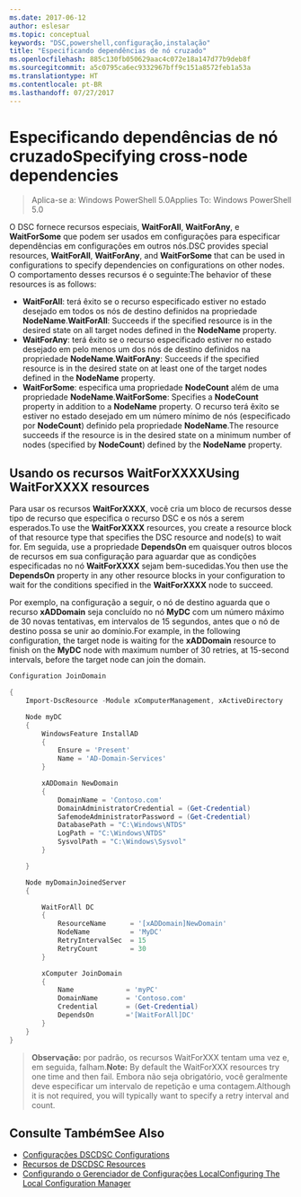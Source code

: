 ```yaml
---
ms.date: 2017-06-12
author: eslesar
ms.topic: conceptual
keywords: "DSC,powershell,configuração,instalação"
title: "Especificando dependências de nó cruzado"
ms.openlocfilehash: 885c130fb050629aac4c072e18a147d77b9deb8f
ms.sourcegitcommit: a5c0795ca6ec9332967bff9c151a8572feb1a53a
ms.translationtype: HT
ms.contentlocale: pt-BR
ms.lasthandoff: 07/27/2017
---
```

# <a name="specifying-cross-node-dependencies"></a><span data-ttu-id="1c3dc-103">Especificando dependências de nó cruzado</span><span class="sxs-lookup"><span data-stu-id="1c3dc-103">Specifying cross-node dependencies</span></span>

> <span data-ttu-id="1c3dc-104">Aplica-se a: Windows PowerShell 5.0</span><span class="sxs-lookup"><span data-stu-id="1c3dc-104">Applies To: Windows PowerShell 5.0</span></span>

<span data-ttu-id="1c3dc-105">O DSC fornece recursos especiais, **WaitForAll**, **WaitForAny**, e **WaitForSome** que podem ser usados em configurações para especificar dependências em configurações em outros nós.</span><span class="sxs-lookup"><span data-stu-id="1c3dc-105">DSC provides special resources, **WaitForAll**, **WaitForAny**, and **WaitForSome** that can be used in configurations to specify dependencies on configurations on other nodes.</span></span> <span data-ttu-id="1c3dc-106">O comportamento desses recursos é o seguinte:</span><span class="sxs-lookup"><span data-stu-id="1c3dc-106">The behavior of these resources is as follows:</span></span>

* <span data-ttu-id="1c3dc-107">**WaitForAll**: terá êxito se o recurso especificado estiver no estado desejado em todos os nós de destino definidos na propriedade **NodeName**.</span><span class="sxs-lookup"><span data-stu-id="1c3dc-107">**WaitForAll**: Succeeds if the specified resource is in the desired state on all target nodes defined in the **NodeName** property.</span></span>
* <span data-ttu-id="1c3dc-108">**WaitForAny**: terá êxito se o recurso especificado estiver no estado desejado em pelo menos um dos nós de destino definidos na propriedade **NodeName**.</span><span class="sxs-lookup"><span data-stu-id="1c3dc-108">**WaitForAny**: Succeeds if the specified resource is in the desired state on at least one of the target nodes defined in the **NodeName** property.</span></span>
* <span data-ttu-id="1c3dc-109">**WaitForSome**: especifica uma propriedade **NodeCount** além de uma propriedade **NodeName**.</span><span class="sxs-lookup"><span data-stu-id="1c3dc-109">**WaitForSome**: Specifies a **NodeCount** property in addition to a **NodeName** property.</span></span> <span data-ttu-id="1c3dc-110">O recurso terá êxito se estiver no estado desejado em um número mínimo de nós (especificado por **NodeCount**) definido pela propriedade **NodeName**.</span><span class="sxs-lookup"><span data-stu-id="1c3dc-110">The resource succeeds if the resource is in the desired state on a minimum number of nodes (specified by **NodeCount**) defined by the **NodeName** property.</span></span> 

## <a name="using-waitforxxxx-resources"></a><span data-ttu-id="1c3dc-111">Usando os recursos WaitForXXXX</span><span class="sxs-lookup"><span data-stu-id="1c3dc-111">Using WaitForXXXX resources</span></span>

<span data-ttu-id="1c3dc-112">Para usar os recursos **WaitForXXXX**, você cria um bloco de recursos desse tipo de recurso que especifica o recurso DSC e os nós a serem esperados.</span><span class="sxs-lookup"><span data-stu-id="1c3dc-112">To use the **WaitForXXXX** resources, you create a resource block of that resource type that specifies the DSC resource and node(s) to wait for.</span></span> <span data-ttu-id="1c3dc-113">Em seguida, use a propriedade **DependsOn** em quaisquer outros blocos de recursos em sua configuração para aguardar que as condições especificadas no nó **WaitForXXXX** sejam bem-sucedidas.</span><span class="sxs-lookup"><span data-stu-id="1c3dc-113">You then use the **DependsOn** property in any other resource blocks in your configuration to wait for the conditions specified in the **WaitForXXXX** node to succeed.</span></span>

<span data-ttu-id="1c3dc-114">Por exemplo, na configuração a seguir, o nó de destino aguarda que o recurso **xADDomain** seja concluído no nó **MyDC** com um número máximo de 30 novas tentativas, em intervalos de 15 segundos, antes que o nó de destino possa se unir ao domínio.</span><span class="sxs-lookup"><span data-stu-id="1c3dc-114">For example, in the following configuration, the target node is waiting for the **xADDomain** resource to finish on the **MyDC** node with maximum number of 30 retries, at 15-second intervals, before the target node can join the domain.</span></span>

```powershell
Configuration JoinDomain

{
    Import-DscResource -Module xComputerManagement, xActiveDirectory

    Node myDC
    {
        WindowsFeature InstallAD
        {
            Ensure = 'Present' 
            Name = 'AD-Domain-Services' 
        }

        xADDomain NewDomain 
        { 
            DomainName = 'Contoso.com'            
            DomainAdministratorCredential = (Get-Credential)
            SafemodeAdministratorPassword = (Get-Credential)
            DatabasePath = "C:\Windows\NTDS"
            LogPath = "C:\Windows\NTDS"
            SysvolPath = "C:\Windows\Sysvol"
        }

    }

    Node myDomainJoinedServer
    {

        WaitForAll DC
        {
            ResourceName      = '[xADDomain]NewDomain'
            NodeName          = 'MyDC'
            RetryIntervalSec  = 15
            RetryCount        = 30
        }

        xComputer JoinDomain
        {
            Name             = 'myPC'
            DomainName       = 'Contoso.com'
            Credential       = (Get-Credential)
            DependsOn        ='[WaitForAll]DC'
        }
    }
}
```

><span data-ttu-id="1c3dc-115">**Observação:** por padrão, os recursos WaitForXXX tentam uma vez e, em seguida, falham.</span><span class="sxs-lookup"><span data-stu-id="1c3dc-115">**Note:** By default the WaitForXXX resources try one time and then fail.</span></span> <span data-ttu-id="1c3dc-116">Embora não seja obrigatório, você geralmente deve especificar um intervalo de repetição e uma contagem.</span><span class="sxs-lookup"><span data-stu-id="1c3dc-116">Although it is not required, you will typically want to specify a retry interval and count.</span></span>

## <a name="see-also"></a><span data-ttu-id="1c3dc-117">Consulte Também</span><span class="sxs-lookup"><span data-stu-id="1c3dc-117">See Also</span></span>
* [<span data-ttu-id="1c3dc-118">Configurações DSC</span><span class="sxs-lookup"><span data-stu-id="1c3dc-118">DSC Configurations</span></span>](configurations.md)
* [<span data-ttu-id="1c3dc-119">Recursos de DSC</span><span class="sxs-lookup"><span data-stu-id="1c3dc-119">DSC Resources</span></span>](resources.md)
* [<span data-ttu-id="1c3dc-120">Configurando o Gerenciador de Configurações Local</span><span class="sxs-lookup"><span data-stu-id="1c3dc-120">Configuring The Local Configuration Manager</span></span>](metaConfig.md)

